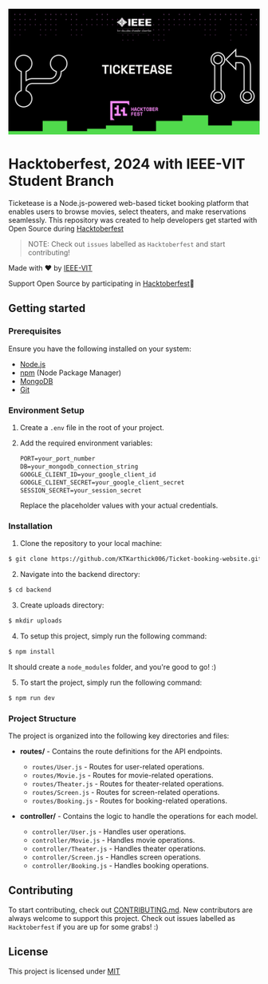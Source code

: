 ![Alt text](ticketease.png)

# Hacktoberfest, 2024 with IEEE-VIT Student Branch

Ticketease is a Node.js-powered web-based ticket booking platform that enables users to browse movies, select theaters, and make reservations seamlessly. This repository was created to help developers get started with Open Source during [Hacktoberfest](https://hacktoberfest.com/)
> NOTE: Check out `issues` labelled as `Hacktoberfest` and start contributing!

Made with ❤️ by [IEEE-VIT](https://ieeevit.com)

Support Open Source by participating in [Hacktoberfest](https://hacktoberfest.com/)💛

## Getting started

### Prerequisites
Ensure you have the following installed on your system:

- [Node.js](https://nodejs.org/en)
- [npm](https://www.npmjs.com/) (Node Package Manager)
- [MongoDB](https://www.mongodb.com/)
- [Git](https://git-scm.com/)

### Environment Setup
1. Create a `.env` file in the root of your project.
   
2. Add the required environment variables:
   ```env
   PORT=your_port_number
   DB=your_mongodb_connection_string
   GOOGLE_CLIENT_ID=your_google_client_id
   GOOGLE_CLIENT_SECRET=your_google_client_secret
   SESSION_SECRET=your_session_secret
   ```

   Replace the placeholder values with your actual credentials.
### Installation
1. Clone the repository to your local machine:
```bash
$ git clone https://github.com/KTKarthick006/Ticket-booking-website.git
```

2. Navigate into the backend directory:
```bash
$ cd backend
```

3. Create uploads directory:
```bash
$ mkdir uploads
```

4. To setup this project, simply run the following command:
```bash
$ npm install
```

It should create a `node_modules` folder, and you're good to go! :)

5. To start the project, simply run the following command:
```bash
$ npm run dev
```

### Project Structure
The project is organized into the following key directories and files:

- **routes/** - Contains the route definitions for the API endpoints.
  - `routes/User.js` - Routes for user-related operations.
  - `routes/Movie.js` - Routes for movie-related operations.
  - `routes/Theater.js` - Routes for theater-related operations.
  - `routes/Screen.js` - Routes for screen-related operations.
  - `routes/Booking.js` - Routes for booking-related operations.

- **controller/** - Contains the logic to handle the operations for each model.
  - `controller/User.js` - Handles user operations.
  - `controller/Movie.js` - Handles movie operations.
  - `controller/Theater.js` - Handles theater operations.
  - `controller/Screen.js` - Handles screen operations.
  - `controller/Booking.js` - Handles booking operations.

## Contributing
To start contributing, check out [CONTRIBUTING.md](https://github.com/KTKarthick006/Ticket-booking-website/blob/main/CONTRIBUTING.md). New contributors are always welcome to support this project. Check out issues labelled as `Hacktoberfest` if you are up for some grabs! :)

## License
This project is licensed under [MIT]()
